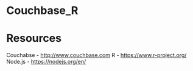 # Couchbase_R
# Resources
Couchabse - http://www.couchbase.com
R - https://www.r-project.org/
Node.js - https://nodejs.org/en/
